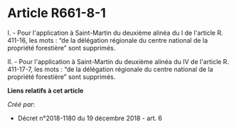 # Article R661-8-1

I. - Pour l'application à Saint-Martin du deuxième alinéa du I de l'article R. 411-16, les mots : “de la délégation régionale
du centre national de la propriété forestière” sont supprimés.

II. - Pour l'application à Saint-Martin du deuxième alinéa du IV de l'article R. 411-17-7, les mots : “de la délégation
régionale du centre national de la propriété forestière” sont supprimés.

**Liens relatifs à cet article**

_Créé par_:

  - Décret n°2018-1180 du 19 décembre 2018 - art. 6

